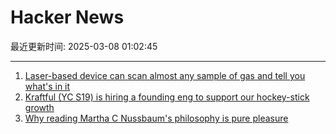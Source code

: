 # Hacker News

最近更新时间: 2025-03-08 01:02:45

--- 
1. [Laser-based device can scan almost any sample of gas and tell you what's in it](https://phys.org/news/2025-02-laser-based-device-scan-sample.html) 
2. [Kraftful (YC S19) is hiring a founding eng to support our hockey-stick growth](https://www.ycombinator.com/companies/kraftful/jobs/NdXFHyV-founding-engineer) 
3. [Why reading Martha C Nussbaum's philosophy is pure pleasure](https://aeon.co/essays/why-reading-martha-c-nussbaums-philosophy-is-pure-pleasure) 
